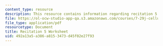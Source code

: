 ```yaml
---
content_type: resource
description: This resource contains information regarding recitation 5 worksheet
file: https://ol-ocw-studio-app-qa.s3.amazonaws.com/courses/7-29j-cellular-neurobiology-spring-2012/492a13a5a386a8153473d45f02e27f93_MIT7_29JS12_Recitation5.pdf
file_type: application/pdf
resourcetype: Document
title: Recitation 5 Worksheet
uid: 492a13a5-a386-a815-3473-d45f02e27f93
---
```

